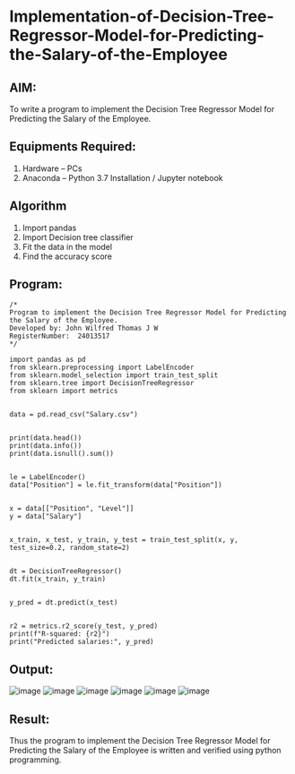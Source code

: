 # Implementation-of-Decision-Tree-Regressor-Model-for-Predicting-the-Salary-of-the-Employee

## AIM:
To write a program to implement the Decision Tree Regressor Model for Predicting the Salary of the Employee.

## Equipments Required:
1. Hardware – PCs
2. Anaconda – Python 3.7 Installation / Jupyter notebook

## Algorithm
1. Import pandas
2. Import Decision tree classifier
3. Fit the data in the model
4. Find the accuracy score

## Program:
```
/*
Program to implement the Decision Tree Regressor Model for Predicting the Salary of the Employee.
Developed by: John Wilfred Thomas J W
RegisterNumber:  24013517
*/
```
```
import pandas as pd
from sklearn.preprocessing import LabelEncoder
from sklearn.model_selection import train_test_split
from sklearn.tree import DecisionTreeRegressor
from sklearn import metrics


data = pd.read_csv("Salary.csv")


print(data.head())
print(data.info())
print(data.isnull().sum())


le = LabelEncoder()
data["Position"] = le.fit_transform(data["Position"])


x = data[["Position", "Level"]]
y = data["Salary"]              


x_train, x_test, y_train, y_test = train_test_split(x, y, test_size=0.2, random_state=2)


dt = DecisionTreeRegressor()
dt.fit(x_train, y_train)


y_pred = dt.predict(x_test)


r2 = metrics.r2_score(y_test, y_pred)
print(f"R-squared: {r2}")
print("Predicted salaries:", y_pred)
```

## Output:
![image](https://github.com/user-attachments/assets/b7f7d119-1e92-42cd-b157-1def20c047d3)
![image](https://github.com/user-attachments/assets/ab7577e7-771b-4608-9288-33b86fe75377)
![image](https://github.com/user-attachments/assets/94839a43-72cc-4f04-9431-67caf9cd5040)
![image](https://github.com/user-attachments/assets/2cea35f7-5d67-490e-afc7-c3a683818070)
![image](https://github.com/user-attachments/assets/6502ab36-2462-4f2e-83ac-37963b34577d)
![image](https://github.com/user-attachments/assets/2e901989-1be3-4582-89ec-253c05f86595)

## Result:
Thus the program to implement the Decision Tree Regressor Model for Predicting the Salary of the Employee is written and verified using python programming.
